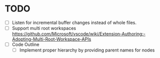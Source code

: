 # TODO

- [ ] Listen for incremental buffer changes instead of whole files.
- [ ] Support multi root workspaces
      https://github.com/Microsoft/vscode/wiki/Extension-Authoring:-Adopting-Multi-Root-Workspace-APIs
- [ ] Code Outline
  - [ ] Implement proper hierarchy by providing parent names for nodes
